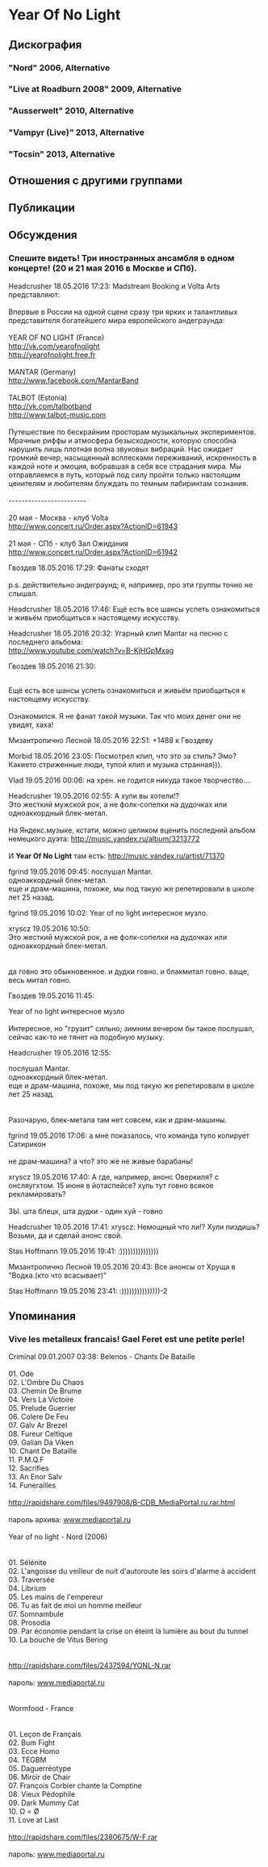 # Year Of No Light



## Дискография

### "Nord" 2006, Alternative



### "Live at Roadburn 2008" 2009, Alternative



### "Ausserwelt" 2010, Alternative



### "Vampyr (Live)" 2013, Alternative



### "Tocsin" 2013, Alternative




## Отношения с другими группами


## Публикации


## Обсуждения

### Спешите видеть! Три иностранных ансамбля в одном концерте! (20 и 21 мая 2016 в Москве и СПб).

Headcrusher 18.05.2016 17:23:
Madstream Booking и Volta Arts представляют:<BR><BR>Впервые в России на одной сцене сразу три ярких и талантливых представителя богатейшего мира европейского андеграунда:<BR><BR>YEAR OF NO LIGHT (France)<BR><A HREF="http://vk.com/yearofnolight" TARGET="_blank">http://vk.com/yearofnolight</A><BR><A HREF="http://yearofnolight.free.fr" TARGET="_blank">http://yearofnolight.free.fr</A><BR><BR>MANTAR (Germany)<BR><A HREF="http://www.facebook.com/MantarBand" TARGET="_blank">http://www.facebook.com/MantarBand</A><BR><BR>TALBOT (Estonia)<BR><A HREF="http://vk.com/talbotband" TARGET="_blank">http://vk.com/talbotband</A><BR><A HREF="http://www.talbot-music.com" TARGET="_blank">http://www.talbot-music.com</A><BR><BR>Путешествие по бескрайним просторам музыкальных экспериментов. Мрачные риффы и атмосфера безысходности, которую способна нарушить лишь плотная волна звуковых вибраций. Нас ожидает громкий вечер, насыщенный всплесками переживаний, искренность в каждой ноте и эмоция, вобравшая в себя все страдания мира. Мы отправляемся в путь, который под силу пройти только настоящим ценителям и любителям блуждать по темным лабиринтам сознания.<BR><BR>------------------------<BR><BR>20 мая - Москва - клуб Volta<BR><A HREF="http://www.concert.ru/Order.aspx?ActionID=61943" TARGET="_blank">http://www.concert.ru/Order.aspx?ActionID=61943</A><BR><BR>21 мая - СПб - клуб Зал Ожидания<BR><A HREF="http://www.concert.ru/Order.aspx?ActionID=61942" TARGET="_blank">http://www.concert.ru/Order.aspx?ActionID=61942</A>

Гвоздев 18.05.2016 17:29:
Фанаты сходят<BR><BR>p.s. действительно андеграунд; я, например, про эти группы точно не слышал.

Headcrusher 18.05.2016 17:46:
Ещё есть все шансы успеть ознакомиться и живьём приобщиться к настоящему искусству.

Headcrusher 18.05.2016 20:32:
Угарный клип Mantar на песню с последнего альбома:<BR><A HREF="http://www.youtube.com/watch?v=B-KjHGpMxag" TARGET="_blank">http://www.youtube.com/watch?v=B-KjHGpMxag</A>

Гвоздев 18.05.2016 21:30:
<DIV CLASS="quote">	<BR>Ещё есть все шансы успеть ознакомиться и живьём приобщиться к настоящему искусству.</DIV><BR>Ознакомился. Я не фанат такой музыки. Так что моих денег они не увидят, хаха!

Мизантропично Лесной 18.05.2016 22:51:
+1488 к Гвоздеву

Morbid 18.05.2016 23:05:
Посмотрел клип, что это за стиль? Эмо? Какието стриженные люди, тупой клип и музыка странная))).

Vlad 19.05.2016 00:06:
на хрен. не годится никуда такое творчество....

Headcrusher 19.05.2016 02:55:
А хули вы хотели!?<BR>Это жесткий мужской рок, а не фолк-сопелки на дудочках или одноаккордный блек-метал.<BR><BR>На Яндекс.музыке, кстати, можно целиком вценить последний альбом немецкого дуэта: <A HREF="http://music.yandex.ru/album/3213772" TARGET="_blank">http://music.yandex.ru/album/3213772</A><BR><BR>И <B>Year Of No Light</B> там есть: <A HREF="http://music.yandex.ru/artist/71370" TARGET="_blank">http://music.yandex.ru/artist/71370</A><BR>

fgrind 19.05.2016 09:45:
послушал Mantar.<BR>одноаккордный блек-метал.<BR>еще и драм-машина, похоже, мы под такую же репетировали в школе лет 25 назад.

fgrind 19.05.2016 10:02:
Year of no light интересное музло.

xryscz 19.05.2016 10:50:
<BR>Это жесткий мужской рок, а не фолк-сопелки на дудочках или одноаккордный блек-метал.<BR><BR><BR>да говно это обыкновенное. и дудки говно. и блакмитал говно. ваще, весь митал говно. 

Гвоздев 19.05.2016 11:45:
<DIV CLASS="quote">Year of no light интересное музло</DIV><BR>Интересное, но "грузит" сильно; зимним вечером бы такое послушал, сейчас как-то не тянет на подобную музыку.

Headcrusher 19.05.2016 12:55:
<DIV CLASS="quote">послушал Mantar.<BR>одноаккордный блек-метал.<BR>еще и драм-машина, похоже, мы под такую же репетировали в школе лет 25 назад.</DIV><BR><BR>Разочарую, блек-метала там нет совсем, как и драм-машины.

fgrind 19.05.2016 17:06:
а мне показалось, что команда тупо копирует Сатирикон<BR><BR>не драм-машина? а что? это же не живые барабаны!

xryscz 19.05.2016 17:40:
А где, например, анонс Оверкиля? с онсляугхтом. 15 июня в йотаспейсе? хуль тут говно всякое рекламировать?<BR><BR>ЗЫ. шта блецк, шта дудки - один хуй - говно<BR>

Headcrusher 19.05.2016 17:41:
xryscz: Немощный что ли!? Хули пиздишь? Возьми, да и сделай анонс свой.<BR>

Stas Hoffmann 19.05.2016 19:41:
:)))))))))))))))

Мизантропично Лесной 19.05.2016 20:43:
Все анонсы от Хруща в "Водка.(кто что всасывает)"

Stas Hoffmann 19.05.2016 23:41:
:)))))))))))))))-2



## Упоминания

### Vive les metalleux francais! Gael Feret est une petite perle!

Criminal 09.01.2007 03:38:
Belenos - Chants De Bataille<BR><BR>01. Ode<BR>02. L'Ombre Du Chaos<BR>03. Chemin De Brume<BR>04. Vers La Victoire<BR>05. Prelude Guerrier<BR>06. Colere De Feu<BR>07. Galv Ar Brezel<BR>08. Fureur Celtique<BR>09. Galian Da Viken<BR>10. Chant De Bataille<BR>11. P.M.Q.F<BR>12. Sacrifies<BR>13. An Enor Salv<BR>14. Funerailles<BR><BR><A HREF="http://rapidshare.com/files/9497908/B-CDB_MediaPortal.ru.rar.html" TARGET="_blank">http://rapidshare.com/files/9497908/B-CDB_MediaPortal.ru.rar.html</A><BR><BR>пароль архива: www.mediaportal.ru<BR><BR>Year of no light - Nord (2006)<BR><BR><BR>01. S&#233;l&#233;nite<BR>02. L'angoisse du veilleur de nuit d'autoroute les soirs d'alarme &#224; accident<BR>03. Travers&#233;e <BR>04. Librium<BR>05. Les mains de l'empereur<BR>06. Tu as fait de moi un homme meilleur<BR>07. Somnambule<BR>08. Prosodia<BR>09. Par &#233;conomie pendant la crise on &#233;teint la lumi&#232;re au bout du tunnel<BR>10. La bouche de Vitus Bering<BR><BR><BR><A HREF="http://rapidshare.com/files/2437594/YONL-N.rar" TARGET="_blank">http://rapidshare.com/files/2437594/YONL-N.rar</A><BR><BR>пароль: www.mediaportal.ru<BR><BR><BR>Wormfood - France<BR><BR><BR>01. Le&#231;on de Fran&#231;ais <BR>02. Bum Fight <BR>03. Ecce Homo<BR>04. TEGBM<BR>05. Daguerr&#233;otype<BR>06. Miroir de Chair<BR>07. Fran&#231;ois Corbier chante la Comptine <BR>08. Vieux P&#233;dophile<BR>09. Dark Mummy Cat <BR>10. &#8486; = &#216; <BR>11. Love at Last <BR><BR><A HREF="http://rapidshare.com/files/2380675/W-F.rar" TARGET="_blank">http://rapidshare.com/files/2380675/W-F.rar</A><BR><BR>пароль: www.mediaportal.ru<BR><BR>

